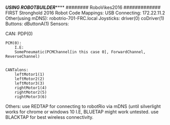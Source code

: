 *******USING ROBOTBUILDER***********
######## RoboVikes2016 #############
FIRST Stronghold 2016 Robot Code
Mappings:
USB Connecting:
	172.22.11.2
Other(using mDNS):
	robotrio-701-FRC.local
Joysticks:
	driver(0)
	coDriver(1)
Buttons:
	dButtonA(1)
Sensors:

CAN:
	PDP(0)
	
	PCM(0):
		I.E:
		SomePneumatic(PCMChannel[in this case 0], ForwardChannel, ReverseChannel)
	

	CANTalons:
		leftMotor1(1)
		leftMotor2(2)
		leftMotor3(3)
		rightMotor1(4)
		rightMotor2(5)
		rightMotor3(6)
	

Others:
	use REDTAP for connecting to robotRio via mDNS (until silverlight works for chrome or windows 10 I.E, BLUETAP might work untested.
	use BLACKTAP for best wireless connectivity.